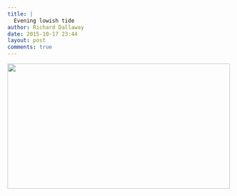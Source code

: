 ```yaml
---
title: |
  Evening lowish tide
author: Richard Dallaway
date: 2015-10-17 23:44
layout: post
comments: true
---
```


<div><a href="http://static.skitters.dallaway.com/tp_DSC_0029.JPG"><img src="http://static.skitters.dallaway.com/tp_thumb_DSC_0029.JPG" width="500" height="281"/></a></div>


  
      
